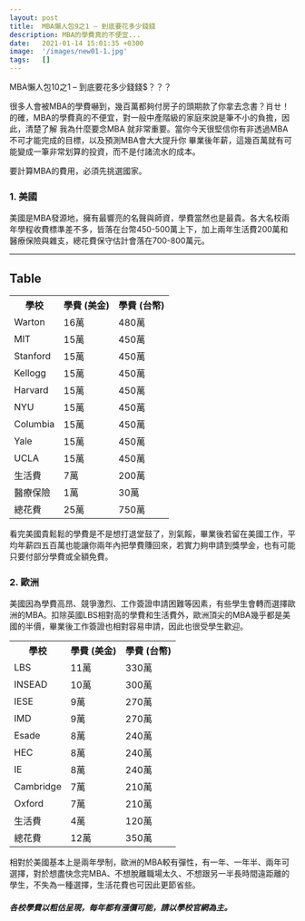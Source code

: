 ```yaml
---
layout: post
title:  MBA懶人包9之1 – 到底要花多少錢錢
description: MBA的學費真的不便宜...
date:   2021-01-14 15:01:35 +0300
image:  '/images/new01-1.jpg'
tags:   []
---
```

MBA懶人包10之1 – 到底要花多少錢錢$？？？

很多人會被MBA的學費嚇到，幾百萬都夠付房子的頭期款了你拿去念書？肖ㄝ！的確，MBA的學費真的不便宜，對一般中產階級的家庭來說是筆不小的負擔，因此，清楚了解 我為什麼要念MBA 就非常重要。當你今天很堅信你有非透過MBA不可才能完成的目標，以及預測MBA會大大提升你 畢業後年薪，這幾百萬就有可能變成一筆非常划算的投資，而不是付諸流水的成本。

要計算MBA的費用，必須先挑選國家。

### 1. 美國
美國是MBA發源地，擁有最響亮的名聲與師資，學費當然也是最貴。各大名校兩年學程收費標準差不多，皆落在台幣450-500萬上下，加上兩年生活費200萬和醫療保險與雜支，總花費保守估計會落在700-800萬元。

***

## Table

<div class="table-container">
  <table>
    <tr><th>學校</th><th>學費 (美金)</th><th>學費 (台幣)</th></tr>
    <tr><td>Warton</td><td>16萬</td><td>480萬</td></tr>
    <tr><td>MIT</td><td>15萬</td><td>450萬</td></tr>
    <tr><td>Stanford</td><td>15萬</td><td>450萬</td></tr>
    <tr><td>Kellogg</td><td>15萬</td><td>450萬</td></tr>
    <tr><td>Harvard</td><td>15萬</td><td>450萬</td></tr>
    <tr><td>NYU</td><td>15萬</td><td>450萬</td></tr>
    <tr><td>Columbia</td><td>15萬</td><td>450萬</td></tr>
    <tr><td>Yale</td><td>15萬</td><td>450萬</td></tr>
    <tr><td>UCLA</td><td>15萬</td><td>450萬</td></tr>
    <tr><td>生活費</td><td>7萬</td><td>200萬</td></tr>
    <tr><td>醫療保險</td><td>1萬</td><td>30萬</td></tr>
    <tr><td>總花費</td><td>25萬</td><td>750萬</td></tr>
  </table>
</div>

看完美國貴鬆鬆的學費是不是想打退堂鼓了，別氣餒，畢業後若留在美國工作，平均年薪四五百萬也能讓你兩年內把學費賺回來，若實力夠申請到獎學金，也有可能只要付部分學費或全額免費。


### 2. 歐洲

美國因為學費高昂、競爭激烈、工作簽證申請困難等因素，有些學生會轉而選擇歐洲的MBA。扣除英國LBS相對高的學費和生活費外，歐洲頂尖的MBA幾乎都是美國的半價，畢業後工作簽證也相對容易申請，因此也很受學生歡迎。

<div class="table-container">
  <table>
    <tr><th>學校</th><th>學費 (美金)</th><th>學費 (台幣)</th></tr>
    <tr><td>LBS</td><td>11萬</td><td>330萬</td></tr>
    <tr><td>INSEAD</td><td>10萬</td><td>300萬</td></tr>
    <tr><td>IESE</td><td>9萬</td><td>270萬</td></tr>
    <tr><td>IMD</td><td>9萬</td><td>270萬</td></tr>
    <tr><td>Esade</td><td>8萬</td><td>240萬</td></tr>
    <tr><td>HEC</td><td>8萬</td><td>240萬</td></tr>
    <tr><td>IE</td><td>8萬</td><td>240萬</td></tr>
    <tr><td>Cambridge</td><td>7萬</td><td>210萬</td></tr>
    <tr><td>Oxford</td><td>7萬</td><td>210萬</td></tr>
    <tr><td>生活費</td><td>4萬</td><td>120萬</td></tr>
    <tr><td>總花費</td><td>12萬</td><td>350萬</td></tr>
  </table>
</div>

相對於美國基本上是兩年學制，歐洲的MBA較有彈性，有一年、一年半、兩年可選擇，對於想盡快念完MBA、不想脫離職場太久、不想跟另一半長時間遠距離的學生，不失為一種選擇，生活花費也可因此更節省些。

##### 各校學費以粗估呈現，每年都有漲價可能，請以學校官網為主。


<!--  ***

## Table

<div class="table-container">
  <table>
    <tr><th>Header 1</th><th>Header 2</th><th>Header 3</th><th>Header 4</th><th>Header 5</th></tr>
    <tr><td>Row:1 Cell:1</td><td>Row:1 Cell:2</td><td>Row:1 Cell:3</td><td>Row:1 Cell:4</td><td>Row:1 Cell:5</td></tr>
    <tr><td>Row:2 Cell:1</td><td>Row:2 Cell:2</td><td>Row:2 Cell:3</td><td>Row:2 Cell:4</td><td>Row:2 Cell:5</td></tr>
    <tr><td>Row:3 Cell:1</td><td>Row:3 Cell:2</td><td>Row:3 Cell:3</td><td>Row:3 Cell:4</td><td>Row:3 Cell:5</td></tr>
    <tr><td>Row:4 Cell:1</td><td>Row:4 Cell:2</td><td>Row:4 Cell:3</td><td>Row:4 Cell:4</td><td>Row:4 Cell:5</td></tr>
    <tr><td>Row:5 Cell:1</td><td>Row:5 Cell:2</td><td>Row:5 Cell:3</td><td>Row:5 Cell:4</td><td>Row:5 Cell:5</td></tr>
    <tr><td>Row:6 Cell:1</td><td>Row:6 Cell:2</td><td>Row:6 Cell:3</td><td>Row:6 Cell:4</td><td>Row:6 Cell:5</td></tr>
  </table>
</div>

*** -->
